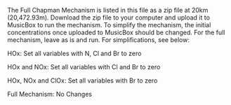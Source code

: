 The Full Chapman Mechanism is listed in this file as a zip file at 20km (20,472.93m). Download the zip file to your computer and upload it to MusicBox to run the mechanism. To simplify the mechanism, the initial concentrations once uploaded to MusicBox should be changed. For the full mechanism, leave as is and run. For simplifications, see below:

HOx: Set all variables with N, Cl and Br to zero

HOx and NOx: Set all variables with Cl and Br to zero

HOx, NOx and ClOx: Set all variables with Br to zero

Full Mechanism: No Changes
